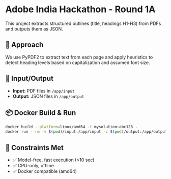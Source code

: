 # Adobe India Hackathon - Round 1A

This project extracts structured outlines (title, headings H1-H3) from PDFs and outputs them as JSON.

## 🧠 Approach
We use PyPDF2 to extract text from each page and apply heuristics to detect heading levels based on capitalization and assumed font size.

## 📁 Input/Output
- **Input:** PDF files in `/app/input`
- **Output:** JSON files in `/app/output`

## 📦 Docker Build & Run
```bash
docker build --platform=linux/amd64 -t mysolution:abc123 .
docker run --rm -v $(pwd)/input:/app/input -v $(pwd)/output:/app/output --network none mysolution:abc123
```

## 📌 Constraints Met
- ✅ Model-free, fast execution (<10 sec)
- ✅ CPU-only, offline
- ✅ Docker compatible (amd64)
